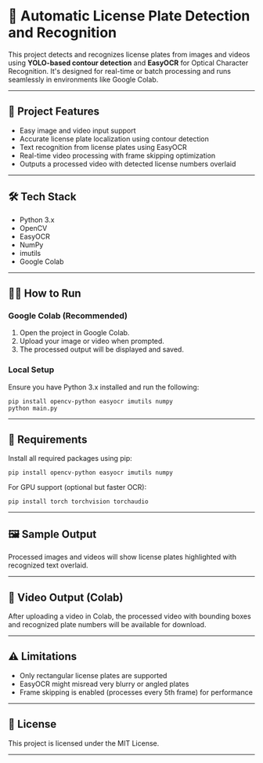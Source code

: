 # 🚗 Automatic License Plate Detection and Recognition

This project detects and recognizes license plates from images and videos using **YOLO-based contour detection** and **EasyOCR** for Optical Character Recognition. It's designed for real-time or batch processing and runs seamlessly in environments like Google Colab.

---

## 📸 Project Features

* Easy image and video input support
* Accurate license plate localization using contour detection
* Text recognition from license plates using EasyOCR
* Real-time video processing with frame skipping optimization
* Outputs a processed video with detected license numbers overlaid

---

## 🛠️ Tech Stack

* Python 3.x
* OpenCV
* EasyOCR
* NumPy
* imutils
* Google Colab

---

## 🧑‍💻 How to Run

### Google Colab (Recommended)

1. Open the project in Google Colab.
2. Upload your image or video when prompted.
3. The processed output will be displayed and saved.

### Local Setup

Ensure you have Python 3.x installed and run the following:

```
pip install opencv-python easyocr imutils numpy
python main.py
```

---

## 🧾 Requirements

Install all required packages using pip:

```
pip install opencv-python easyocr imutils numpy
```

For GPU support (optional but faster OCR):

```
pip install torch torchvision torchaudio
```

---

## 🖼️ Sample Output

Processed images and videos will show license plates highlighted with recognized text overlaid.

---

## 🎥 Video Output (Colab)

After uploading a video in Colab, the processed video with bounding boxes and recognized plate numbers will be available for download.

---

## ⚠️ Limitations

* Only rectangular license plates are supported
* EasyOCR might misread very blurry or angled plates
* Frame skipping is enabled (processes every 5th frame) for performance

---

## 📜 License

This project is licensed under the MIT License.

---



